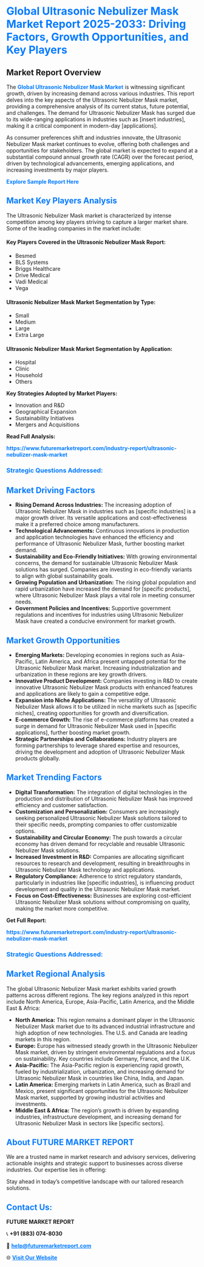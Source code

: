 <h1 style="color: #007BFF;">Global Ultrasonic Nebulizer Mask Market Report 2025-2033: Driving Factors, Growth Opportunities, and Key Players</h1>

<section id="overview">
<h2>Market Report Overview</h2>
<p>The <a href="https://www.futuremarketreport.com/industry-report/ultrasonic-nebulizer-mask-market" style="color: #007BFF; text-decoration: none;"><strong>Global Ultrasonic Nebulizer Mask Market</strong></a> is witnessing significant growth, driven by increasing demand across various industries. This report delves into the key aspects of the Ultrasonic Nebulizer Mask market, providing a comprehensive analysis of its current status, future potential, and challenges. The demand for Ultrasonic Nebulizer Mask has surged due to its wide-ranging applications in industries such as [insert industries], making it a critical component in modern-day [applications].</p>
<p>As consumer preferences shift and industries innovate, the Ultrasonic Nebulizer Mask market continues to evolve, offering both challenges and opportunities for stakeholders. The global market is expected to expand at a substantial compound annual growth rate (CAGR) over the forecast period, driven by technological advancements, emerging applications, and increasing investments by major players.</p>
</section>

<section id="overview">
<p><a href="https://www.futuremarketreport.com/request-sample/reportId=52806" style="color: #007BFF; text-decoration: none;"><strong>Explore Sample Report Here</strong></a></p>
</section>

<section id="key-players">
<h2 style="color: #007BFF;">Market Key Players Analysis</h2>
<p>The Ultrasonic Nebulizer Mask market is characterized by intense competition among key players striving to capture a larger market share. Some of the leading companies in the market include:</p>
<h4>Key Players Covered in the Ultrasonic Nebulizer Mask Report:</h4>
<ul><li>Besmed</li><li>BLS Systems</li><li>Briggs Healthcare</li><li>Drive Medical</li><li>Vadi Medical</li><li>Vega</li></ul>
<h4>Ultrasonic Nebulizer Mask Market Segmentation by Type:</h4>
<ul><li>Small</li><li>Medium</li><li>Large</li><li>Extra Large</li></ul>

<h4>Ultrasonic Nebulizer Mask Market Segmentation by Application:</h4>
<ul><li>Hospital</li><li>Clinic</li><li>Household</li><li>Others</li></ul>
<p><strong>Key Strategies Adopted by Market Players:</strong></p>
<ul>
<li>Innovation and R&D</li>
<li>Geographical Expansion</li>
<li>Sustainability Initiatives</li>
<li>Mergers and Acquisitions</li>
</ul>
</section>

<section>
<p><strong>Read Full Analysis: </strong></p><a href="https://www.futuremarketreport.com/industry-report/ultrasonic-nebulizer-mask-market" style="color: #007BFF; text-decoration: none;"><strong>https://www.futuremarketreport.com/industry-report/ultrasonic-nebulizer-mask-market</strong></a>
<h3 style="color: #007BFF;">Strategic Questions Addressed:</h3>
</section>

<section id="driving-factors">
<h2 style="color: #007BFF;">Market Driving Factors</h2>
<ul>
<li><strong>Rising Demand Across Industries:</strong> The increasing adoption of Ultrasonic Nebulizer Mask in industries such as [specific industries] is a major growth driver. Its versatile applications and cost-effectiveness make it a preferred choice among manufacturers.</li>
<li><strong>Technological Advancements:</strong> Continuous innovations in production and application technologies have enhanced the efficiency and performance of Ultrasonic Nebulizer Mask, further boosting market demand.</li>
<li><strong>Sustainability and Eco-Friendly Initiatives:</strong> With growing environmental concerns, the demand for sustainable Ultrasonic Nebulizer Mask solutions has surged. Companies are investing in eco-friendly variants to align with global sustainability goals.</li>
<li><strong>Growing Population and Urbanization:</strong> The rising global population and rapid urbanization have increased the demand for [specific products], where Ultrasonic Nebulizer Mask plays a vital role in meeting consumer needs.</li>
<li><strong>Government Policies and Incentives:</strong> Supportive government regulations and incentives for industries using Ultrasonic Nebulizer Mask have created a conducive environment for market growth.</li>
</ul>
</section>

<section id="growth-opportunities">
<h2 style="color: #007BFF;">Market Growth Opportunities</h2>
<ul>
<li><strong>Emerging Markets:</strong> Developing economies in regions such as Asia-Pacific, Latin America, and Africa present untapped potential for the Ultrasonic Nebulizer Mask market. Increasing industrialization and urbanization in these regions are key growth drivers.</li>
<li><strong>Innovative Product Development:</strong> Companies investing in R&D to create innovative Ultrasonic Nebulizer Mask products with enhanced features and applications are likely to gain a competitive edge.</li>
<li><strong>Expansion into Niche Applications:</strong> The versatility of Ultrasonic Nebulizer Mask allows it to be utilized in niche markets such as [specific niches], creating opportunities for growth and diversification.</li>
<li><strong>E-commerce Growth:</strong> The rise of e-commerce platforms has created a surge in demand for Ultrasonic Nebulizer Mask used in [specific applications], further boosting market growth.</li>
<li><strong>Strategic Partnerships and Collaborations:</strong> Industry players are forming partnerships to leverage shared expertise and resources, driving the development and adoption of Ultrasonic Nebulizer Mask products globally.</li>
</ul>
</section>

<section id="trending-factors">
<h2 style="color: #007BFF;">Market Trending Factors</h2>
<ul>
<li><strong>Digital Transformation:</strong> The integration of digital technologies in the production and distribution of Ultrasonic Nebulizer Mask has improved efficiency and customer satisfaction.</li>
<li><strong>Customization and Personalization:</strong> Consumers are increasingly seeking personalized Ultrasonic Nebulizer Mask solutions tailored to their specific needs, prompting companies to offer customizable options.</li>
<li><strong>Sustainability and Circular Economy:</strong> The push towards a circular economy has driven demand for recyclable and reusable Ultrasonic Nebulizer Mask solutions.</li>
<li><strong>Increased Investment in R&D:</strong> Companies are allocating significant resources to research and development, resulting in breakthroughs in Ultrasonic Nebulizer Mask technology and applications.</li>
<li><strong>Regulatory Compliance:</strong> Adherence to strict regulatory standards, particularly in industries like [specific industries], is influencing product development and quality in the Ultrasonic Nebulizer Mask market.</li>
<li><strong>Focus on Cost-Effectiveness:</strong> Businesses are exploring cost-efficient Ultrasonic Nebulizer Mask solutions without compromising on quality, making the market more competitive.</li>
</ul>
</section>

<section>
<p><strong>Get Full Report: </strong></p><a href="https://www.futuremarketreport.com/industry-report/ultrasonic-nebulizer-mask-market" style="color: #007BFF; text-decoration: none;"><strong>https://www.futuremarketreport.com/industry-report/ultrasonic-nebulizer-mask-market</strong></a>
<h3 style="color: #007BFF;">Strategic Questions Addressed:</h3>
</section>


<section id="regional-analysis">
<h2 style="color: #007BFF;">Market Regional Analysis</h2>
<p>The global Ultrasonic Nebulizer Mask market exhibits varied growth patterns across different regions. The key regions analyzed in this report include North America, Europe, Asia-Pacific, Latin America, and the Middle East & Africa:</p>
<ul>
<li><strong>North America:</strong> This region remains a dominant player in the Ultrasonic Nebulizer Mask market due to its advanced industrial infrastructure and high adoption of new technologies. The U.S. and Canada are leading markets in this region.</li>
<li><strong>Europe:</strong> Europe has witnessed steady growth in the Ultrasonic Nebulizer Mask market, driven by stringent environmental regulations and a focus on sustainability. Key countries include Germany, France, and the U.K.</li>
<li><strong>Asia-Pacific:</strong> The Asia-Pacific region is experiencing rapid growth, fueled by industrialization, urbanization, and increasing demand for Ultrasonic Nebulizer Mask in countries like China, India, and Japan.</li>
<li><strong>Latin America:</strong> Emerging markets in Latin America, such as Brazil and Mexico, present significant opportunities for the Ultrasonic Nebulizer Mask market, supported by growing industrial activities and investments.</li>
<li><strong>Middle East & Africa:</strong> The region’s growth is driven by expanding industries, infrastructure development, and increasing demand for Ultrasonic Nebulizer Mask in sectors like [specific sectors].</li>
</ul>
</section>

<footer>
<h2 style="color: #007BFF;">About FUTURE MARKET REPORT</h2>
<p>We are a trusted name in market research and advisory services, delivering actionable insights and strategic support to businesses across diverse industries. Our expertise lies in offering:</p>

<p>Stay ahead in today’s competitive landscape with our tailored research solutions.</p>

<h2 style="color: #007BFF;">Contact Us:</h2>
<p><strong>FUTURE MARKET REPORT</strong></p>
<p>📞 <strong>+91 (883) 074-8030</strong></p>
<p>📧 <strong><a href="mailto:help@futuremarketreport.com" style="color: #007BFF;">help@futuremarketreport.com</a></strong></p>
<p>🌐 <strong><a href="https://www.futuremarketreport.com/" style="color: #007BFF;">Visit Our Website</a></strong></p>
</footer>